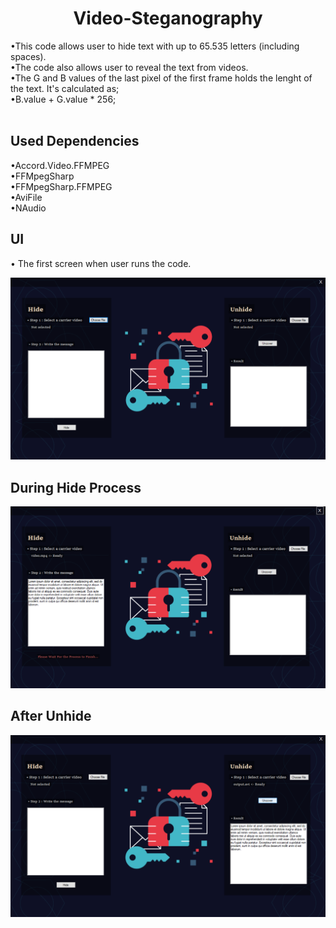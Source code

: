<h1 align="center">Video-Steganography</h1>
•This code allows user to hide text with up to 65.535 letters (including spaces).<br />
•The code also allows user to reveal the text from videos.<br />
•The G and B values of the last pixel of the first frame holds the lenght of the text. It's calculated as;<br />
•B.value + G.value * 256;
<br />
<br />

<h2>Used Dependencies</h2>
•Accord.Video.FFMPEG<br />
•FFMpegSharp<br />
•FFMpegSharp.FFMPEG<br />
•AviFile<br />
•NAudio<br />

<h2>UI</h2>
• The first screen when user runs the code.<br />
<p align="center">
  <img src="./photos/afterHide.png" title="UI">
</p>

<h2>During Hide Process</h2>
<p align="center">
  <img src="./photos/afterUnhide.png" title="UI2">
</p>

<h2>After Unhide</h2>
<p align="center">
  <img src="./photos/firstLook.png" title="UI3">
</p>
